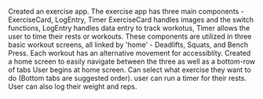 Created an exercise app.
The exercise app has three main components - ExerciseCard, LogEntry, Timer
ExerciseCard handles images and the switch functions, LogEntry handles data entry to track workotus, Timer allows the user to time their rests or workouts. 
These components are utilized in three basic workout screens, all linked by 'home' - Deadlifts, Squats, and Bench Press. 
Each workout has an alternative movement for accessiblity. 
Created a home screen to easily navigate between the three as well as a bottom-row of tabs
User begins at home screen. Can select what exercise they want to do (Bottom tabs are suggested order). user can run a timer for their rests. User can also log their weight and reps.
